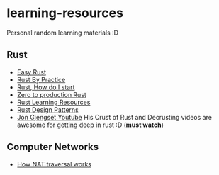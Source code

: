 # learning-resources
Personal random learning materials :D

## Rust
* [Easy Rust](https://dhghomon.github.io/easy_rust/Chapter_0.html)
* [Rust By Practice](https://practice.rs/why-exercise.html)
* [Rust, How do I start](https://github.com/jondot/rust-how-do-i-start)
* [Zero to production Rust](https://www.zero2prod.com)
* [Rust Learning Resources](https://github.com/ctjhoa/rust-learning)
* [Rust Design Patterns](https://rust-unofficial.github.io/patterns/)
* [Jon Gjengset Youtube](https://www.youtube.com/@jonhoo) His Crust of Rust and Decrusting videos are awesome for getting deep in rust :D (**must watch**)

## Computer Networks
* [How NAT traversal works](https://tailscale.com/blog/how-nat-traversal-works/)
